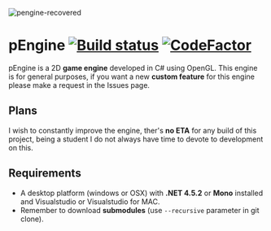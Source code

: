 ![pengine-recovered](https://user-images.githubusercontent.com/17594867/29499238-42d33b50-860d-11e7-8b44-984fa7b08a7a.png)

# pEngine [![Build status](https://ci.appveyor.com/api/projects/status/bugimw9j2fenx90r?svg=true)](https://ci.appveyor.com/project/AndreaDemontis/pengine) [![CodeFactor](https://www.codefactor.io/repository/github/pirepos/pengine/badge)](https://www.codefactor.io/repository/github/pirepos/pengine)

pEngine is a 2D **game engine** developed in C# using OpenGL.
This engine is for general purposes, if you want a new **custom feature** for this engine please make a request in the Issues page.

## Plans

I wish to constantly improve the engine, ther's **no ETA** for any build of this project, being a student I do not always have time to devote to development on this.

## Requirements

- A desktop platform (windows or OSX) with **.NET 4.5.2** or **Mono** installed and Visualstudio or Visualstudio for MAC.
- Remember to download **submodules** (use `--recursive` parameter in git clone).

